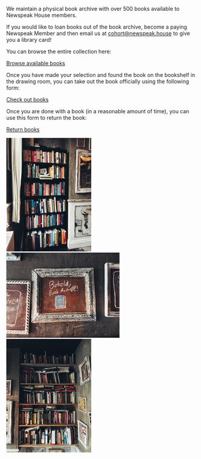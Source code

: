 We maintain a physical book archive with over 500 books available to Newspeak House members.

If you would like to loan books out of the book archive, become a paying Newspeak Member and then email us at cohort@newspeak.house to give you a library card!

You can browse the entire collection here:

[Browse available books](https://airtable.com/appz1OhNtkhOphFqu/shrotWVkgLUzCXxNQ/tbl3bXZiWVgZrF81C)

Once you have made your selection and found the book on the bookshelf in the drawing room, you can take out the book officially using the following form:

[Check out books](http://book-archive.jvuoh.xyz/checkout_book_form)

Once you are done with a book (in a reasonable amount of time), you can use this form to return the book:

[Return books](http://book-archive.jvuoh.xyz/return_book_form)

<div class="row">
    <div class="col-12 col-md-4">
        <img src="/images/bookshelf-left.jpg" alt="Bookshelves" class="img-fluid">
    </div>
    <div class="col-12 col-md-4">
        <img src="/images/behold.jpg" alt="Bookshelves" class="img-fluid">
    </div>
    <div class="col-12 col-md-4">
        <img src="/images/bookshelf-right.jpg" alt="Bookshelves" class="img-fluid">
    </div>
</div>
